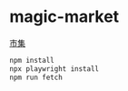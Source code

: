 # magic-market

[市集](https://mall.bilibili.com/neul-next/index.html?page=magic-market_index)

```sh
npm install
npx playwright install
npm run fetch
```
